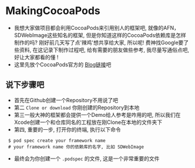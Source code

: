 # MakingCocoaPods
* 我想大家做项目都会利用CocoaPods来引用别人的框架吧, 就像的AFN，SDWebImage这些知名的框架, 但是你知道这样的CocoaPods依赖库是怎样制作的吗? 刚好前几天写了点'辣鸡'想共享给大家, 所以呢! 费神找Google要了些资料, 在这记录下制作过程吧, 给有需要的朋友做些参考, 我尽量写通俗点吧, 好让大家都看的懂 ! 
* 这里先放个CocoaPods官方的 [Blog链接](http://blog.cocoapods.org/CocoaPods-Trunk/#transition)吧

## 说下步骤吧
* 首先在Github创建一个Repository不用说了吧
* 第二 `Clone or download` 你刚创建的Repository到本地
* 第三一般大神的框架都会提供一个Demo给人参考是咋用的吧, 所以我们在Xcode创建一个和仓库同名的工程放在刚Clone在本地的文件夹下
* 第四, 重要的一步, 打开你的终端, 执行以下命令

 ```
  $ pod spec create your framework name
  # your framework name 你的依赖库的名字, 比如 SDWebImage
 ```
* 最终会为你创建一个 `.podspec` 的文件, 这是一个非常重要的文件


